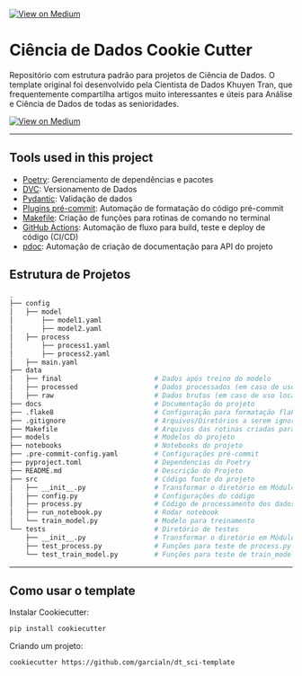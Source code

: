 [![View on Medium](https://img.shields.io/badge/Medium-View%20on%20Medium-blue?logo=medium)](https://pydt.medium.com/come%C3%A7ando-seu-projeto-de-data-science-f2c99ff0becc)

# Ciência de Dados Cookie Cutter

Repositório com estrutura padrão para projetos de Ciência de Dados. O template original foi desenvolvido pela Cientista de Dados Khuyen Tran, que frequentemente compartilha artigos muito interessantes e úteis para Análise e Ciência de Dados de todas as senioridades.

[![View on Medium](https://img.shields.io/badge/Medium-View%20on%20Medium-blue?logo=medium)](https://khuyentran1476.medium.com/)

---

## Tools used in this project
* [Poetry](https://python-poetry.org/docs/master/#installing-with-the-official-installer): Gerenciamento de dependências e pacotes 
* [DVC](https://dvc.org/): Versionamento de Dados
* [Pydantic](https://docs.pydantic.dev/): Validação de dados
* [Plugins pré-commit](https://pre-commit.com/): Automação de formatação do código pré-commit
* [Makefile](https://the-turing-way.netlify.app/reproducible-research/make/make-examples.html): Criação de funções para rotinas de comando no terminal
* [GitHub Actions](https://docs.github.com/en/actions): Automação de fluxo para build, teste e deploy de código (CI/CD)
* [pdoc](https://github.com/pdoc3/pdoc): Automação de criação de documentação para API do projeto
## Estrutura de Projetos
```bash
.
├── config
│   ├── model
│       ├── model1.yaml
│       ├── model2.yaml
│   ├── process
│       ├── process1.yaml
│       ├── process2.yaml
│   ├── main.yaml
├── data            
│   ├── final                       # Dados após treino do modelo
│   ├── processed                   # Dados processados (em caso de uso local)
│   ├── raw                         # Dados brutos (em caso de uso local)
├── docs                            # Documentação do projeto
├── .flake8                         # Configuração para formatação flake8
├── .gitignore                      # Arquivos/Diretórios a serem ignorados pelo git
├── Makefile                        # Arquivos das rotinas criadas para usar no terminal
├── models                          # Modelos do projeto
├── notebooks                       # Notebooks do projeto
├── .pre-commit-config.yaml         # Configurações pré-commit
├── pyproject.toml                  # Dependencias do Poetry
├── README.md                       # Descrição do Projeto
├── src                             # Código fonte do projeto
│   ├── __init__.py                 # Transformar o diretório em Módulo Python
│   ├── config.py                   # Configurações do código
│   ├── process.py                  # Código de processamento dos dados para treinamento do(s) modelo(s)
│   ├── run_notebook.py             # Rodar notebook
│   └── train_model.py              # Modelo para treinamento
└── tests                           # Diretório de testes
    ├── __init__.py                 # Transformar o diretório em Módulo Python
    ├── test_process.py             # Funções para teste de process.py
    └── test_train_model.py         # Funções para teste de train_model.py
```
---

## Como usar o template

Instalar Cookiecutter:
```bash
pip install cookiecutter
```

Criando um projeto:
```bash
cookiecutter https://github.com/garcialn/dt_sci-template
```
